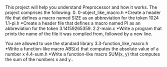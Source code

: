 This project will help you understand Preprocessor and how it works.
The project comprises the following:
0. 0-object_like_macro.h
*Create a header file that defines a macro named SIZE as an abbreviation for the token 1024
1.1-pi.h
*Create a header file that defines a macro named PI as an abbreviation for the token 3.14159265359.
2.2-main.c
*Write a program that prints the name of the file it was compiled from, followed by a new line.

You are allowed to use the standard library
3.3-function_like_macro.h
*Write a function-like macro ABS(x) that computes the absolute value of a number x
4.4-sum.h
*Write a function-like macro SUM(x, y) that computes the sum of the numbers x and y..
